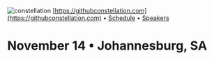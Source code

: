![constellation](https://github.com/user-attachments/assets/a919a3fc-d8c3-4832-94a5-c8a47c852ac6)
[https://githubconstellation.com](https://githubconstellation.com) • [Schedule](https://githubconstellation.com/speakers) • [Speakers](https:https://githubconstellation.com/sessions)

# November 14 • Johannesburg, SA 

